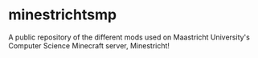 # minestrichtsmp
A public repository of the different mods used on Maastricht University's Computer Science Minecraft server, Minestricht!
